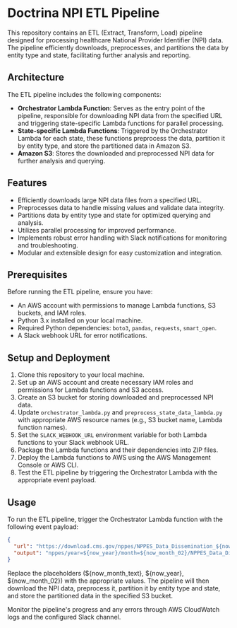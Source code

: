 # Doctrina NPI ETL Pipeline

This repository contains an ETL (Extract, Transform, Load) pipeline designed for processing healthcare National Provider Identifier (NPI) data. The pipeline efficiently downloads, preprocesses, and partitions the data by entity type and state, facilitating further analysis and reporting.

## Architecture

The ETL pipeline includes the following components:

- **Orchestrator Lambda Function**: Serves as the entry point of the pipeline, responsible for downloading NPI data from the specified URL and triggering state-specific Lambda functions for parallel processing.
- **State-specific Lambda Functions**: Triggered by the Orchestrator Lambda for each state, these functions preprocess the data, partition it by entity type, and store the partitioned data in Amazon S3.
- **Amazon S3**: Stores the downloaded and preprocessed NPI data for further analysis and querying.

## Features

- Efficiently downloads large NPI data files from a specified URL.
- Preprocesses data to handle missing values and validate data integrity.
- Partitions data by entity type and state for optimized querying and analysis.
- Utilizes parallel processing for improved performance.
- Implements robust error handling with Slack notifications for monitoring and troubleshooting.
- Modular and extensible design for easy customization and integration.

## Prerequisites

Before running the ETL pipeline, ensure you have:

- An AWS account with permissions to manage Lambda functions, S3 buckets, and IAM roles.
- Python 3.x installed on your local machine.
- Required Python dependencies: `boto3`, `pandas`, `requests`, `smart_open`.
- A Slack webhook URL for error notifications.

## Setup and Deployment

1. Clone this repository to your local machine.
2. Set up an AWS account and create necessary IAM roles and permissions for Lambda functions and S3 access.
3. Create an S3 bucket for storing downloaded and preprocessed NPI data.
4. Update `orchestrator_lambda.py` and `preprocess_state_data_lambda.py` with appropriate AWS resource names (e.g., S3 bucket name, Lambda function names).
5. Set the `SLACK_WEBHOOK_URL` environment variable for both Lambda functions to your Slack webhook URL.
6. Package the Lambda functions and their dependencies into ZIP files.
7. Deploy the Lambda functions to AWS using the AWS Management Console or AWS CLI.
8. Test the ETL pipeline by triggering the Orchestrator Lambda with the appropriate event payload.

## Usage

To run the ETL pipeline, trigger the Orchestrator Lambda function with the following event payload:

```json
{
  "url": "https://download.cms.gov/nppes/NPPES_Data_Dissemination_${now_month_text}_${now_year}.zip",
  "output": "nppes/year=${now_year}/month=${now_month_02}/NPPES_Data_Dissemination_${now_month_text}_${now_year}.zip"
}
```

Replace the placeholders (${now_month_text}, ${now_year}, ${now_month_02}) with the appropriate values. The pipeline will then download the NPI data, preprocess it, partition it by entity type and state, and store the partitioned data in the specified S3 bucket.

Monitor the pipeline's progress and any errors through AWS CloudWatch logs and the configured Slack channel.